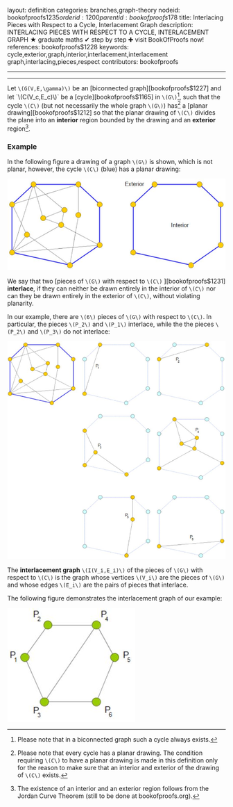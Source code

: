 layout: definition
categories: branches,graph-theory
nodeid: bookofproofs$1235
orderid: 1200
parentid: bookofproofs$178
title: Interlacing Pieces with Respect to a Cycle, Interlacement Graph
description: INTERLACING PIECES WITH RESPECT TO A CYCLE, INTERLACEMENT GRAPH &#9733; graduate maths &#10004; step by step &#10010; visit BookOfProofs now!
references: bookofproofs$1228
keywords: cycle,exterior,graph,interior,interlacement,interlacement graph,interlacing,pieces,respect
contributors: bookofproofs

---


---

Let `\(G(V,E,\gamma)\)` be an [biconnected graph][bookofproofs$1227] and let `\(C(V_c,E_c)\)` be a [cycle][bookofproofs$1165] in `\(G\)`[^1], such that the cycle `\(C\)` (but not necessarily the whole graph `\(G\)`) has[^2] a [planar drawing][bookofproofs$1212] so that the planar drawing of `\(C\)` divides the plane into an **interior** region bounded by the drawing and an **exterior** region[^3].  

### Example

In the following figure a drawing of a graph `\(G\)` is shown, which is not planar, however, the cycle `\(C\)` (blue) has a planar drawing:


![pieces6](https://github.com/bookofproofs/bookofproofs.github.io/blob/main/_sources/_assets/images/examples/pieces6.jpg?raw=true)


We say that two [pieces of `\(G\)` with respect to `\(C\)` ][bookofproofs$1231] **interlace**, if they can neither be drawn entirely in the interior of `\(C\)` nor can they be drawn entirely in the exterior of `\(C\)`, without violating planarity. 

In our example, there are `\(6\)` pieces of `\(G\)` with respect to `\(C\)`. In particular, the pieces `\(P_2\)` and `\(P_1\)` interlace, while the  the pieces `\(P_2\)` and `\(P_3\)` do not interlace: 
  

![pieces](https://github.com/bookofproofs/bookofproofs.github.io/blob/main/_sources/_assets/images/examples/pieces.jpg?raw=true)


The **interlacement graph** `\(I(V_i,E_i)\)` of the pieces of `\(G\)` with respect to `\(C\)` is the graph whose vertices `\(V_i\)` are the pieces of `\(G\)` and whose edges `\(E_i\)` are the pairs of pieces that interlace. 

The following figure demonstrates the interlacement graph of our example:


![interlacementgraph](https://github.com/bookofproofs/bookofproofs.github.io/blob/main/_sources/_assets/images/examples/interlacementgraph.jpg?raw=true) 


[^1]: Please note that in a biconnected graph such a cycle always exists.

[^2]: Please note that every cycle has a planar drawing. The condition requiring `\(C\)` to have a planar drawing is made in this definition only for the reason to make sure that an interior and exterior of the drawing of `\(C\)` exists.

[^3]: The existence of an interior and an exterior region follows from the Jordan Curve Theorem (still to be done at bookofproofs.org).
